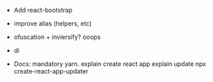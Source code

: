 - Add react-bootstrap
- improve alias (helpers, etc)
- ofuscation + inviersify? ooops
- di

- Docs:
mandatory yarn.
explain create react app
explain update npx create-react-app-updater
